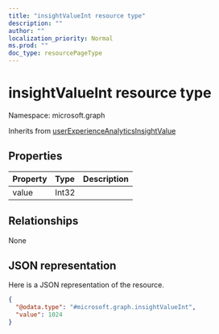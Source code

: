 ```yaml
---
title: "insightValueInt resource type"
description: ""
author: ""
localization_priority: Normal
ms.prod: ""
doc_type: resourcePageType
---
```


# insightValueInt resource type


Namespace: microsoft.graph




Inherits from [userExperienceAnalyticsInsightValue](../resources/userexperienceanalyticsinsightvalue.md)

## Properties
|Property|Type|Description|
|:---|:---|:---|
|value|Int32||

## Relationships
None

## JSON representation
Here is a JSON representation of the resource.
<!-- {
  "blockType": "resource",
  "@odata.type": "microsoft.graph.insightValueInt"
}
-->
``` json
{
  "@odata.type": "#microsoft.graph.insightValueInt",
  "value": 1024
}
```

